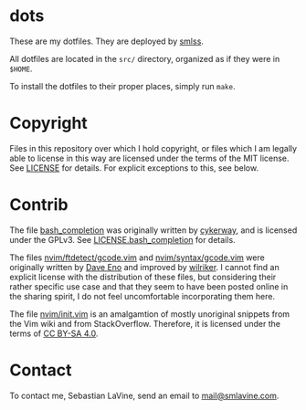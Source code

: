 dots
====
These are my dotfiles. They are deployed by
[smlss](https://git.smlavine.com/smlss).

All dotfiles are located in the ```src/``` directory, organized as if
they were in ```$HOME```.

To install the dotfiles to their proper places, simply run ```make```.

Copyright
=========
Files in this repository over which I hold copyright, or files which I am
legally able to license in this way are licensed under the terms of the MIT
license. See
[LICENSE](https://git.smlavine.com/?p=smlss/dots;a=blob;f=LICENSE;hb=HEAD) for
details. For explicit exceptions to this, see below.

Contrib
=======
The file
[bash\_completion](https://git.smlavine.com/?p=smlss/dots;a=blob;f=bash_completion;hb=HEAD)
was originally written by [cykerway](https://github.com/cykerway), and is
licensed under the GPLv3. See
[LICENSE.bash\_completion](https://git.smlavine.com/?p=smlss/dots;a=blob;f=LICENSE.bash_completion;hb=HEAD)
for details.

The files
[nvim/ftdetect/gcode.vim](https://git.smlavine.com/?p=smlss/dots;a=blob;f=nvim/ftdetect/gcode.vim;hb=HEAD)
and
[nvim/syntax/gcode.vim](https://git.smlavine.com/?p=smlss/dots;a=blob;f=nvim/syntax/gcode.vim;hb=HEAD)
were originally written by
[Dave Eno](https://www.vim.org/scripts/script.php?script_id=4910) and
improved by [wilriker](https://github.com/wilriker/gcode.vim). I cannot find
an explicit license with the distribution of these files, but considering their
rather specific use case and that they seem to have been posted online in the
sharing spirit, I do not feel uncomfortable incorporating them here.

The file
[nvim/init.vim](https://git.smlavine.com/?p=smlss/dots;a=blob;f=nvim/init.vim;hb=HEAD)
is an amalgamtion of mostly unoriginal snippets from the Vim wiki and from
StackOverflow. Therefore, it is licensed under the terms of
[CC BY-SA 4.0](https://stackoverflow.com/help/licensing).

Contact
=======
To contact me, Sebastian LaVine, send an email to <mail@smlavine.com>.
